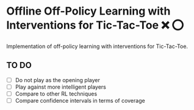 # **Offline Off-Policy Learning with Interventions for Tic-Tac-Toe** :x: :o:
Implementation of off-policy learning with interventions for Tic-Tac-Toe.

## **TO DO**
- [ ] Do not play as the opening player
- [ ] Play against more intelligent players
- [ ] Compare to other RL techniques
- [ ] Compare confidence intervals in terms of coverage

